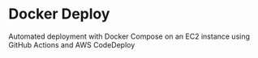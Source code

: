 # **Docker Deploy**

Automated deployment with Docker Compose on an EC2 instance using GitHub Actions and AWS CodeDeploy


